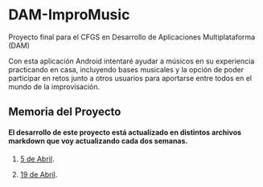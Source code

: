 # DAM-ImproMusic

Proyecto final para el CFGS en Desarrollo de Aplicaciones Multiplataforma (DAM)

Con esta aplicación Android intentaré ayudar a músicos en su experiencia practicando en casa, incluyendo bases musicales y la opción de poder
participar en retos junto a otros usuarios para aportarse entre todos en el mundo de la improvisación.

## Memoria del Proyecto

#### El desarrollo de este proyecto está actualizado en distintos archivos markdown que voy actualizando cada dos semanas. 

1. [5 de Abril](Memoria/5Abril.md).

2. [19 de Abril](Memoria/19Abril.md).
